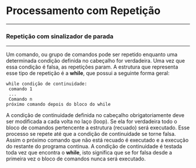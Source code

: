# Processamento com Repetição

---
### Repetição com sinalizador de parada
---
Um comando, ou grupo de comandos pode ser repetido enquanto uma determinada condição definida no cabeçalho for verdadeira. Uma vez que essa condição é falsa, as repetições param. 
A estrutura que representa esse tipo de repetição é a **while**, que possui a seguinte forma geral:
```
while condição de continuidade:
 comando 1
 ...
 Comando n
próximo comando depois do bloco do while
```
A condição de continuidade definida no cabeçalho obrigatoriamente deve ser modificada a cada volta no laço (loop). Se ela for verdadeira todo o bloco de comandos pertencente a estrutura (recuado) será executado. Esse processo se repete até que a condição de continuidade se torne falsa. Assim o próximo comando que não está recuado é executado e a execução do restante do programa continua.
A condição de continuidade é testada toda vez que encontra o **while**, isto significa que se for falsa desde a primeira vez o bloco de comandos nunca será executado. 
